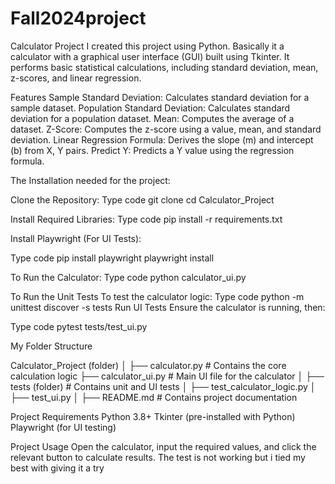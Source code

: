 # Fall2024project
Calculator Project
I created this project using Python. Basically it a calculator with a graphical user interface (GUI) built using Tkinter. It performs basic statistical calculations, including standard deviation, mean, z-scores, and linear regression.

Features 
Sample Standard Deviation: Calculates standard deviation for a sample dataset.
Population Standard Deviation: Calculates standard deviation for a population dataset.
Mean: Computes the average of a dataset.
Z-Score: Computes the z-score using a value, mean, and standard deviation.
Linear Regression Formula: Derives the slope (m) and intercept (b) from X, Y pairs.
Predict Y: Predicts a Y value using the regression formula.

The Installation needed for the project: 

Clone the Repository:
Type code
git clone <repository-url>
cd Calculator_Project

Install Required Libraries:
Type code
pip install -r requirements.txt

Install Playwright (For UI Tests):

Type code
pip install playwright
playwright install

To Run the Calculator:
Type code
python calculator_ui.py

To Run the Unit Tests
To test the calculator logic:
Type code
python -m unittest discover -s tests
Run UI Tests
Ensure the calculator is running, then:

Type code
pytest tests/test_ui.py

My Folder Structure

Calculator_Project (folder)
│
├── calculator.py    # Contains the core calculation logic
├── calculator_ui.py  # Main UI file for the calculator
│
├── tests (folder)               # Contains unit and UI tests
│   ├── test_calculator_logic.py
│   ├── test_ui.py
│
├── README.md              # Contains project documentation

Project Requirements
Python 3.8+
Tkinter (pre-installed with Python)
Playwright (for UI testing)

Project Usage
Open the calculator, input the required values, and click the relevant button to calculate results.
The test is not working but i tied my best with giving it a try 
